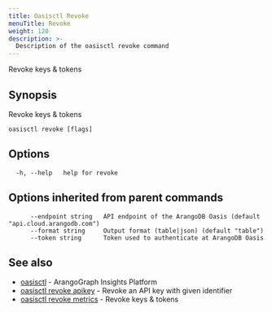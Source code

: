 ```yaml
---
title: Oasisctl Revoke
menuTitle: Revoke
weight: 120
description: >-
  Description of the oasisctl revoke command
---
```

Revoke keys & tokens

## Synopsis

Revoke keys & tokens

```
oasisctl revoke [flags]
```

## Options

```
  -h, --help   help for revoke
```

## Options inherited from parent commands

```
      --endpoint string   API endpoint of the ArangoDB Oasis (default "api.cloud.arangodb.com")
      --format string     Output format (table|json) (default "table")
      --token string      Token used to authenticate at ArangoDB Oasis
```

## See also

* [oasisctl](../options.md)	 - ArangoGraph Insights Platform
* [oasisctl revoke apikey](revoke-apikey.md)	 - Revoke an API key with given identifier
* [oasisctl revoke metrics](revoke-metrics.md)	 - Revoke keys & tokens

